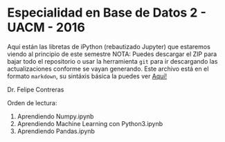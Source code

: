 # Especialidad en Base de Datos 2 - UACM - 2016

Aquí están las libretas de iPython (rebautizado Jupyter) que estaremos viendo al principio de este semestre
NOTA: Puedes descargar el ZIP para bajar todo el repositorio o usar la herramienta `git` para ir descargando las actualizaciones conforme se vayan generando.
Este archivo está en el formato `markdown`, su sintáxis básica la puedes ver [Aquí!](http://www.markdowntutorial.com)

Dr. Felipe Contreras

Orden de lectura:

1. Aprendiendo Numpy.ipynb
2. Aprendiendo Machine Learning con Python3.ipynb
3. Aprendiendo Pandas.ipynb
